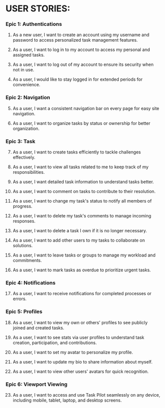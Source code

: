 # USER STORIES:

### Epic 1: Authentications
1. As a new user, I want to create an account using my username and password to access personalized task management features.

2. As a user, I want to log in to my account to access my personal and assigned tasks.

3. As a user, I want to log out of my account to ensure its security when not in use.

4. As a user, I would like to stay logged in for extended periods for convenience.

### Epic 2: Navigation
5. As a user, I want a consistent navigation bar on every page for easy site navigation.

6. As a user, I want to organize tasks by status or ownership for better organization.

### Epic 3: Task
7. As a user, I want to create tasks efficiently to tackle challenges effectively.

8. As a user, I want to view all tasks related to me to keep track of my responsibilities.

9. As a user, I want detailed task information to understand tasks better.

10. As a user, I want to comment on tasks to contribute to their resolution.

11. As a user, I want to change my task's status to notify all members of progress.

12. As a user, I want to delete my task's comments to manage incoming responses.

13. As a user, I want to delete a task I own if it is no longer necessary.

14. As a user, I want to add other users to my tasks to collaborate on solutions.

15. As a user, I want to leave tasks or groups to manage my workload and commitments.

16. As a user, I want to mark tasks as overdue to prioritize urgent tasks.

### Epic 4: Notifications
17. As a user, I want to receive notifications for completed processes or errors.

### Epic 5: Profiles
18. As a user, I want to view my own or others' profiles to see publicly joined and created tasks.

19. As a user, I want to see stats via user profiles to understand task creation, participation, and contributions.

20. As a user, I want to set my avatar to personalize my profile.

21. As a user, I want to update my bio to share information about myself.

22. As a user, I want to view other users' avatars for quick recognition.

### Epic 6: Viewport Viewing
23. As a user, I want to access and use Task Pilot seamlessly on any device, including mobile, tablet, laptop, and desktop screens.
